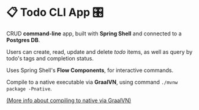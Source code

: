 # 📋 Todo CLI App 🎛️

CRUD **command-line** app, built with **Spring Shell** and connected to a **Postgres DB**.

Users can create, read, update and delete _todo_ items, as well as query by todo's tags and completion status.

Uses Spring Shell's **Flow Components**, for interactive commands.

Compile to a native executable via **GraalVN**, using command `./mvnw package -Pnative`.

[(More info about compiling to native via GraalVN)](https://docs.spring.io/spring-shell/docs/3.1.0/docs/index.html#native)